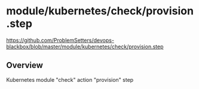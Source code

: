 # module/kubernetes/check/provision.step

https://github.com/ProblemSetters/devops-blackbox/blob/master/module/kubernetes/check/provision.step

## Overview

Kubernetes module "check" action "provision" step



